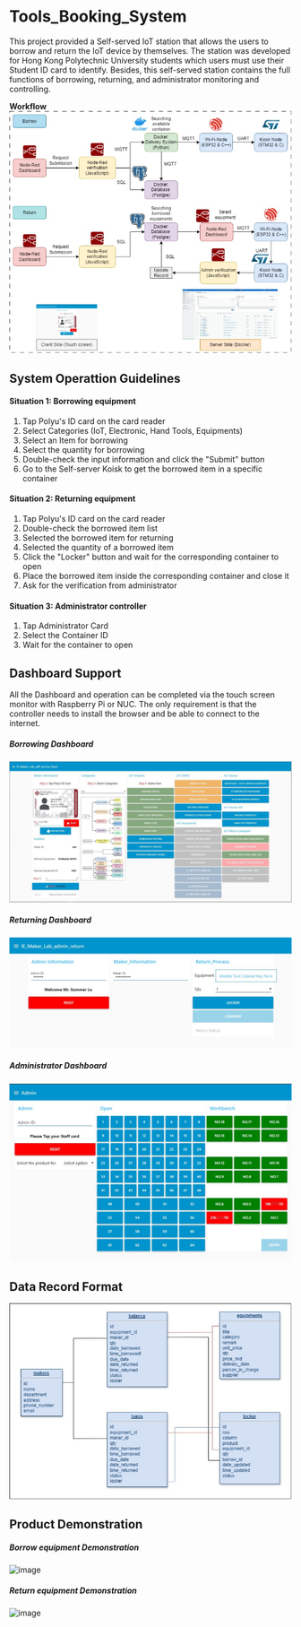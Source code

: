 # Tools_Booking_System
This project provided a Self-served IoT station that allows the users to borrow and return the IoT device by themselves. The station was developed for Hong Kong Polytechnic University students which users must use their Student ID card to identify. Besides, this self-served station contains the full functions of borrowing, returning, and administrator monitoring and controlling.

**Workflow**  
![image](https://github.com/Summer-Lo/Tools_Booking_System/blob/main/doc/img/description-workflow.jpg)

**System Operattion Guidelines** 
----------------------------

#### Situation 1: Borrowing equipment
1. Tap Polyu's ID card on the card reader
2. Select Categories (IoT, Electronic, Hand Tools, Equipments)
3. Select an Item for borrowing
4. Select the quantity for borrowing
5. Double-check the input information and click the "Submit" button
6. Go to the Self-server Koisk to get the borrowed item in a specific container

#### Situation 2: Returning equipment
1. Tap Polyu's ID card on the card reader
2. Double-check the borrowed item list
3. Selected the borrowed item for returning
4. Selected the quantity of a borrowed item
5. Click the "Locker" button and wait for the corresponding container to open
6. Place the borrowed item inside the corresponding container and close it
7. Ask for the verification from administrator

#### Situation 3: Administrator controller
1. Tap Administrator Card
2. Select the Container ID
3. Wait for the container to open

**Dashboard Support**
----------------------------
All the Dashboard and operation can be completed via the touch screen monitor with Raspberry Pi or NUC. The only requirement is that the controller needs to install the browser and be able to connect to the internet.

##### Borrowing Dashboard
![image](https://github.com/Summer-Lo/Tools_Booking_System/blob/main/doc/img/borrow_full.JPG)

##### Returning Dashboard
![image](https://github.com/Summer-Lo/Tools_Booking_System/blob/main/doc/img/return_full.jpg)

##### Administrator Dashboard
![image](https://github.com/Summer-Lo/Tools_Booking_System/blob/main/doc/img/admin_full.jpg)

**Data Record Format**
----------------------------
![image](https://github.com/Summer-Lo/Tools_Booking_System/blob/main/doc/img/database.jpg)

**Product Demonstration**
----------------------------
##### Borrow equipment Demonstration
![image](https://github.com/Summer-Lo/Tools_Booking_System/blob/main/doc/demo/borrow_demo.gif)

##### Return equipment Demonstration
![image](https://github.com/Summer-Lo/Tools_Booking_System/blob/main/doc/demo/return_demo.gif)

